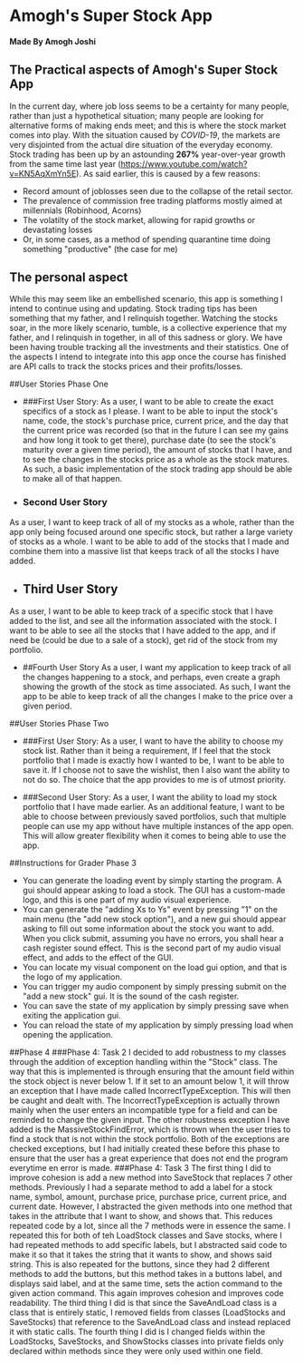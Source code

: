 # Amogh's Super Stock App

#### Made By Amogh Joshi

## The Practical aspects of Amogh's Super Stock App

In the current day, where job loss seems to be a certainty for many people, rather than just a hypothetical situation;
many people are looking for alternative forms of making ends meet; and this is where the stock market comes into play.
With the situation caused by *COVID-19*, the markets are very disjointed from the actual dire situation of the everyday
economy. Stock trading has been up by an astounding **267%** year-over-year growth from the same time last year 
(https://www.youtube.com/watch?v=KN5AqXmYn5E). As said earlier, this is caused by a few reasons:
- Record amount of joblosses seen due to the collapse of the retail sector.
- The prevalence of commission free trading platforms mostly aimed at millennials (Robinhood, Acorns)
- The volatilty of the stock market, allowing for rapid growths or devastating losses
- Or, in some cases, as a method of spending quarantine time doing something "productive" (the case for me)   

## The personal aspect

While this may seem like an embellished scenario, this app is something I intend to continue using and updating. Stock
trading tips has been something that my father, and I relinquish together. Watching the stocks soar, in the more likely 
scenario, tumble, is a collective experience that my father, and I relinquish in together, in all of this sadness or 
glory. We have been having trouble tracking all the investments and their statistics. One of the aspects I intend to
integrate into this app once the course has finished are API calls to track the stocks prices and their profits/losses.

##User Stories Phase One
- ###First User Story:
As a user, I want to be able to create the exact specifics of a stock as I please. I want to be able to input the 
stock's name, code, the stock's purchase price, current price, and the day that the current price was recorded (so that 
in the future I can see my gains and how long it took to get there), purchase date (to see the stock's maturity over a
given time period), the amount of stocks that I have, and to see the changes in the stocks price as a whole as the 
stock matures. As such, a basic implementation of the stock trading app should be able to make all of that happen.

- ### Second User Story
As a user, I want to keep track of all of my stocks as a whole, rather than the app only being focused around one 
specific stock, but rather a large variety of stocks as a whole. I want to be able to add of the stocks that I made and 
combine them into a massive list that keeps track of all the stocks I have added.

- ## Third User Story
As a user, I want to be able to keep track of a specific stock that I have added to the list, and see all the 
information associated with the stock. I want to be able to see all the stocks that I have added to the app, and if
need be (could be due to a sale of a stock), get rid of the stock from my portfolio.

- ##Fourth User Story
As a user, I want my application to keep track of all the changes happening to a stock, and perhaps, even create a graph
showing the growth of the stock as time associated. As such, I want the app to be able to keep track of all the changes
I make to the price over a given period.


##User Stories Phase Two
- ###First User Story:
As a user, I want to have the ability to choose my stock list. Rather than it being a requirement, If I feel that the 
stock portfolio that I made is exactly how I wanted to be, I want to be able to save it. If I choose not to save the 
wishlist, then I also want the ability to not do so. The choice that the app provides to me is of utmost priority.

- ###Second User Story:
As a user, I want the ability to load my stock portfolio that I have made earlier. As an additional feature, I want to 
be able to choose between previously saved portfolios, such that multiple people can use my app without have multiple 
instances of the app open. This will allow greater flexibility when it comes to being able to use the app.


##Instructions for Grader Phase 3
- You can generate the loading event by simply starting the program. A gui should appear asking to load a stock. 
The GUI has a custom-made logo, and this is one part of my audio visual experience.
- You can generate the "adding Xs to Ys" event by pressing "1" on the main menu (the "add new stock option"), and a new
gui should appear asking to fill out some information about the stock you want to add. When you click submit, assuming 
you have no errors, you shall hear a cash register sound effect. This is the second part of my audio visual effect, and 
adds to the effect of the GUI.
- You can locate my visual component on the load gui option, and that is the logo of my application.
- You can trigger my audio component by simply pressing submit on the "add a new stock" gui. It is the sound of the cash 
register.
- You can save the state of my application by simply pressing save when exiting the application gui. 
- You can reload the state of my application by simply pressing load when opening the application.

##Phase 4
###Phase 4: Task 2
I decided to add robustness to my classes through the addition of exception handling within the "Stock" class. The way 
that this is implemented is through ensuring that the amount field within the stock object is never below 1. If it
set to an amount below 1, it will throw an exception that I have made called IncorrectTypeException. This will then be 
caught and dealt with. The IncorrectTypeException is actually thrown mainly when the user enters an incompatible type
for a field and can be reminded to change the given input. The other robustness exception I have added is the
MassiveStockFindError, which is thrown when the user tries to find a stock that is not within the stock portfolio. Both
of the exceptions are checked exceptions, but I had initially created these before this phase to ensure that the user
has a great experience that does not end the program everytime en error is made.
###Phase 4: Task 3
The first thing I did to improve cohesion is add a new method into SaveStock that replaces 7 other methods. Previously 
I had a separate method to add a label for a stock name, symbol, amount, purchase price, purchase price, current price,
and current date. However, I abstracted the given methods into one method that takes in the attribute that I want to 
show, and shows that. This reduces repeated code by a lot, since all the 7 methods were in essence the same. I repeated 
this for both of teh LoadStock classes and Save stocks, where I had repeated methods to add specific labels, but I 
abstracted said code to make it so that it takes the string that it wants to show, and shows said string. This is also 
repeated for the buttons, since they had 2 different methods to add the buttons, but this method takes in a buttons 
label, and displays said label, and at the same time, sets the action command to the given action command. This again 
improves cohesion and improves code readability. The third thing I did is that since the SaveAndLoad class is a class
that is entirely static, I removed fields from classes (LoadStocks and SaveStocks) that reference to the SaveAndLoad 
class and instead replaced it with static calls. The fourth thing I did is I changed fields within the  LoadStocks,
 SaveStocks, and ShowStocks classes into private fields only declared within methods since they were only used within 
 one field.
